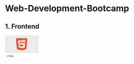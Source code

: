 # Web-Development-Bootcamp

## 1. Frontend

[<img src="https://github.com/NishitaErvantikar9/Web-Development-Bootcamp/blob/main/Images/Html.png" height="80px" width="110px">](https://github.com/NishitaErvantikar9/Frontend-Projects)


